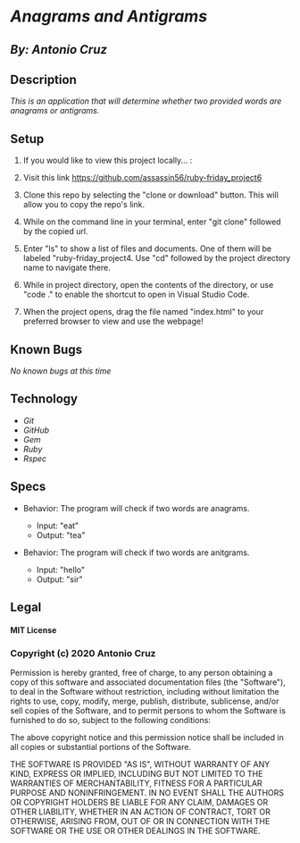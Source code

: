 # _Anagrams and Antigrams_
## _By: Antonio Cruz_
## Description

_This is an application that will determine whether two provided words are anagrams or antigrams._

## Setup


1. If you would like to view this project locally... :

2. Visit this link https://github.com/assassin56/ruby-friday_project6
 
3. Clone this repo by selecting the "clone or download" button. This will allow you to copy the repo's link.

4. While on the command line in your terminal, enter "git clone" followed by the copied url.

5. Enter "ls" to show a list of files and documents. One of them will be labeled "ruby-friday_project4. Use "cd" followed by the project directory name to navigate there.

6. While in project directory, open the contents of the directory, or use "code ." to enable the shortcut to open in Visual Studio Code.

7. When the project opens, drag the file named "index.html" to your preferred browser to view and use the webpage!

## Known Bugs
_No known bugs at this time_

## Technology

* _Git_
* _GitHub_
* _Gem_
* _Ruby_
* _Rspec_


## Specs

* Behavior: The program will check if two words are anagrams.
  * Input: "eat"
  * Output: "tea"

* Behavior: The program will check if two words are anitgrams.
  * Input: "hello"
  * Output: "sir"

## Legal

#### MIT License

### Copyright (c) 2020 Antonio Cruz

Permission is hereby granted, free of charge, to any person obtaining a copy
of this software and associated documentation files (the "Software"), to deal
in the Software without restriction, including without limitation the rights
to use, copy, modify, merge, publish, distribute, sublicense, and/or sell
copies of the Software, and to permit persons to whom the Software is
furnished to do so, subject to the following conditions:

The above copyright notice and this permission notice shall be included in all
copies or substantial portions of the Software.

THE SOFTWARE IS PROVIDED "AS IS", WITHOUT WARRANTY OF ANY KIND, EXPRESS OR
IMPLIED, INCLUDING BUT NOT LIMITED TO THE WARRANTIES OF MERCHANTABILITY,
FITNESS FOR A PARTICULAR PURPOSE AND NONINFRINGEMENT. IN NO EVENT SHALL THE
AUTHORS OR COPYRIGHT HOLDERS BE LIABLE FOR ANY CLAIM, DAMAGES OR OTHER
LIABILITY, WHETHER IN AN ACTION OF CONTRACT, TORT OR OTHERWISE, ARISING FROM,
OUT OF OR IN CONNECTION WITH THE SOFTWARE OR THE USE OR OTHER DEALINGS IN THE
SOFTWARE.